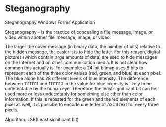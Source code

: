 # Steganography
Steganography Windows Forms Application

Steganography - is the practice of concealing a file, message, image, or video within another file, message, image, or video.

The larger the cover message (in binary data, the number of bits) relative to the hidden message, the easier it is to hide the latter. For this reason, digital pictures (which contain large amounts of data) are used to hide messages on the Internet and on other communication media. It is not clear how common this actually is. For example: a 24-bit bitmap uses 8 bits to represent each of the three color values (red, green, and blue) at each pixel. The blue alone has 28 different levels of blue intensity. The difference between 11111111 and 11111110 in the value for blue intensity is likely to be undetectable by the human eye. Therefore, the least significant bit can be used more or less undetectably for something else other than color information. If this is repeated for the green and the red elements of each pixel as well, it is possible to encode one letter of ASCII text for every three pixels.

Algorithm: LSB(Least significant bit)
